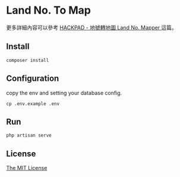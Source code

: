 # Land No. To Map

更多詳細內容可以參考 [HACKPAD - 地號轉地圖 Land No. Mapper ](http://bit.ly/1d3t1VC) 這篇。

## Install

`composer install`

## Configuration

copy the env and setting your database config.

`cp .env.example .env`

## Run

`php artisan serve`

## License

[The MIT License](http://opensource.org/licenses/MIT)

